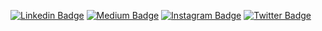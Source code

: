 [![Linkedin Badge](https://img.shields.io/badge/LinkedIn-0077B5?style=for-the-badge&logo=linkedin&logoColor=white&link=https://www.linkedin.com/in/muhtalipdede/)](https://www.linkedin.com/in/muhtalipdede/)
[![Medium Badge](https://img.shields.io/badge/Medium-12100E?style=for-the-badge&logo=medium&logoColor=white&link=https://medium.com/@muhtalipdede)](https://medium.com/@muhtalipdede)
[![Instagram Badge](https://img.shields.io/badge/Instagram-E4405F?style=for-the-badge&logo=instagram&logoColor=white&link=https://www.instagram.com/muhtalipdede5)](https://www.instagram.com/muhtalipdede5)
[![Twitter Badge](https://img.shields.io/badge/Twitter-1DA1F2?style=for-the-badge&logo=twitter&logoColor=white&link=http://twitter.com/muhtalipdede)](http://twitter.com/muhtalipdede)
